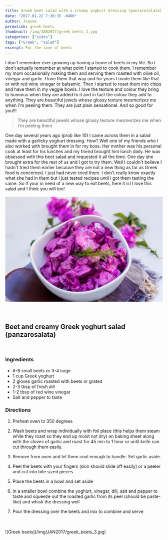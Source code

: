```yaml
---
title: Greek beet salad with a creamy yoghurt dressing (panzarosalata)
date: "2017-01-22 7:30:35 -0400"
author: Joanne
permalink: greek-beets
thumbnail: /img/JAN2017/greek_beets_1.jpg
categories: ["sides"]
tags: ["Greek", "salad"]
excerpt: For the love of beets
---
```


I don't remember ever growing up having a tonne of beets in my life.  So I don't actually remember at what point I started to cook them.  I remember my mom occasionally making them and serving them roasted with olive oil, vinegar and garlic. I love them that way and for years I made them like that or with red wine vinegar or balsamic.  Then I started to roast them into chips and have them in my veggie bowls. I love the texture and colour they bring to hummus when they are added to it and in fact the colour they add to anything.  They are beautiful jewels whose glossy texture mesmerizes me when I'm peeling them.  They are just plain sensational. And so good for you!!!

> They are beautiful jewels whose glossy texture mesmerizes me when I'm peeling them

One day several years ago (prob like 10) I came across them in a salad made with a garlicky yoghurt dressing. How? Well one of my friends who I also worked with brought them in for my boss. Her mother was his personal cook at least for his lunches and my friend brought him lunch daily. He was obsessed with this beet salad and requested it all the time.  One day she brought extra for the rest of us and I got to try them.  Well I couldn't believe I hadn't tried them earlier because they are not a new thing as far as Greek food is concerned.  I just had never tried them. I don't really know exactly what she had in them but I just tested recipes until i got them tasting the same. So if your in need of a new way to eat beets, here it is! I love this salad and I think you will too!
<br>
<br>
![Greek beets](/img/JAN2017/greek_beets_2.jpg)  
<br>
<br>

## Beet and creamy Greek yoghurt salad (panzarosalata)
<br>

### Ingredients

* 6-8 small beets or 3-4 large
* 1 cup Greek yoghurt
* 2 gloves garlic roasted with beets or grated
* 2-3 tbsp of fresh dill
* 1-2 tbsp of red wine vinegar
* Salt and pepper to taste

### Directions

1. Preheat oven to 350 degrees

1. Wash beets and wrap individually with foil place (this helps them steam while they roast so they end up moist not dry) on baking sheet along with the cloves of garlic and roast for 45 min to 1 hour or until knife can cut through them easily.

1. Remove from oven and let them cool enough to handle. Set garlic aside.

1. Peel the beets with your fingers (skin should slide off easily) or a peeler and cut into bite sized pieces

1. Place the beets in a bowl and set aside

1. In a smaller bowl combine the yoghurt, vinegar, dill, salt and pepper to taste and squeeze out the roasted garlic from its peel (should be paste-like) and whisk the dressing well

1. Pour the dressing over the beets and mix to combine and serve


<br>
<br>
![Greek beets](/img/JAN2017/greek_beets_3.jpg)
